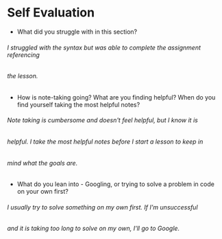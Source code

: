 # Self Evaluation

- What did you struggle with in this section?
###### I struggled with the syntax but was able to complete the assignment referencing
###### the lesson.

- How is note-taking going? What are you finding helpful? When do you find yourself taking the most helpful notes?
###### Note taking is cumbersome and doesn't *feel* helpful, but I know it *is*
###### helpful. I take the most helpful notes before I start a lesson to keep in
###### mind what the goals are.


- What do you lean into - Googling, or trying to solve a problem in code on your own first?
###### I usually try to solve something on my own first. If I'm unsuccessful
###### and it is taking too long to solve on my own, I'll go to Google.
